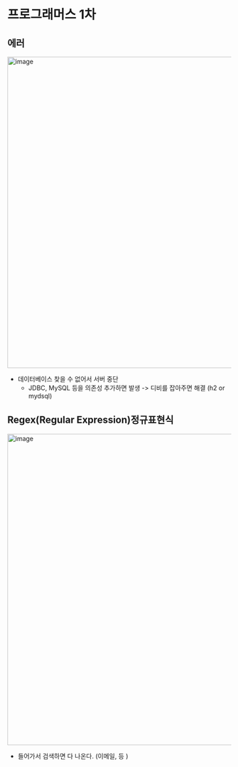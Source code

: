 # 프로그래머스 1차 

## 에러
<img width="700" alt="image" src="https://github.com/user-attachments/assets/c8074ca7-78e0-4a44-9e9b-e307b748db5e">

- 데이터베이스 찾을 수 없어서 서버 중단 
    * JDBC, MySQL 등을 의존성 추가하면 발생 -> 디비를 잡아주면 해결 (h2 or mydsql)

## Regex(Regular Expression)정규표현식
<img width="700" alt="image" src="https://github.com/user-attachments/assets/82b74943-9e3c-4e97-bc00-69b6277a873b">

- 들어가서 검색하면 다 나온다. (이메일, 등 ) 
